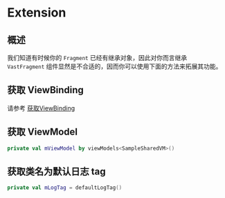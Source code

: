 # Extension

## 概述

我们知道有时候你的 `Fragment` 已经有继承对象，因此对你而言继承 `VastFragment` 组件显然是不合适的，因而你可以使用下面的方法来拓展其功能。

## 获取 ViewBinding

请参考 [获取ViewBinding](https://ave.entropy2020.cn/documents/VastTools/architecture-components/ui-layer-libraries/view-bind/Reflex/#viewbinding)

## 获取 ViewModel

```kotlin
private val mViewModel by viewModels<SampleSharedVM>()
```

## 获取类名为默认日志 tag

```kotlin
private val mLogTag = defaultLogTag()
```

